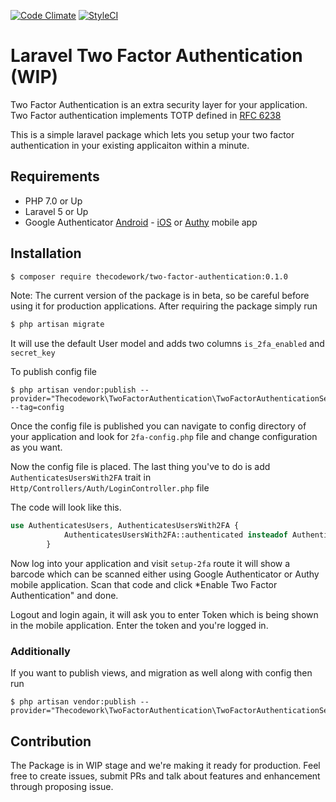 [![Code Climate](https://codeclimate.com/github/thecodework/laravel-two-factor-authentication.png)](https://codeclimate.com/github/thecodework/laravel-two-factor-authentication)
[![StyleCI](https://styleci.io/repos/85341644/shield?branch=master)](https://styleci.io/repos/85341644)

# Laravel Two Factor Authentication (WIP)

Two Factor Authentication is an extra security layer for your application. Two Factor authentication implements TOTP defined in [RFC 6238](https://tools.ietf.org/html/rfc6238)

This is a simple laravel package which lets you setup your two factor authentication in your existing applicaiton within a minute.
## Requirements
  - PHP 7.0 or Up
  - Laravel 5 or Up
  - Google Authenticator [Android](https://play.google.com/store/apps/details?id=com.google.android.apps.authenticator2&hl=en) - [iOS](https://itunes.apple.com/in/app/google-authenticator/id388497605?mt=8) or [Authy](https://www.authy.com/) mobile app

## Installation

```bash
$ composer require thecodework/two-factor-authentication:0.1.0
```
Note: The current version of the package is in beta, so be careful before using it for production applications.
After requiring the package simply run

```bash
$ php artisan migrate
```
It will use the default User model and adds two columns `is_2fa_enabled` and `secret_key`

To publish config file 

```
$ php artisan vendor:publish --provider="Thecodework\TwoFactorAuthentication\TwoFactorAuthenticationServiceProvider" --tag=config
```
Once the config file is published you can navigate to config directory of your application and look for `2fa-config.php` file and change configuration as you want.

Now the config file is placed. The last thing you've to do is add `AuthenticatesUsersWith2FA` trait in `Http/Controllers/Auth/LoginController.php` file

The code will look like this.
```php
use AuthenticatesUsers, AuthenticatesUsersWith2FA {
            AuthenticatesUsersWith2FA::authenticated insteadof AuthenticatesUsers;
        }
```
Now log into your application and visit `setup-2fa` route it will show a barcode which can be scanned either using Google Authenticator or Authy mobile application. 
Scan that code and click *Enable Two Factor Authentication" and done.

Logout and login again, it will ask you to enter Token which is being shown in the mobile application. Enter the token and you're logged in.

### Additionally 
If you want to publish views, and migration as well along with config then run
```
$ php artisan vendor:publish --provider="Thecodework\TwoFactorAuthentication\TwoFactorAuthenticationServiceProvider"
```

## Contribution
The Package is in WIP stage and we're making it ready for production. Feel free to create issues, submit PRs and talk about features and enhancement through proposing issue. 

